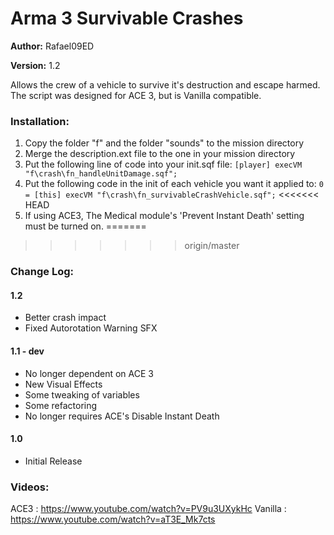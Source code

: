 # Arma 3 Survivable Crashes  

**Author:** Rafael09ED

**Version:** 1.2

Allows the crew of a vehicle to survive it's destruction and escape harmed. The script was designed for ACE 3, but is Vanilla compatible.

### Installation:

1. Copy the folder "f" and the folder "sounds" to the mission directory
2. Merge the description.ext file to the one in your mission directory
3. Put the following line of code into your init.sqf file: 
`
	[player] execVM "f\crash\fn_handleUnitDamage.sqf";
`
4. Put the following code in the init of each vehicle you want it applied to:
`
    0 = [this] execVM "f\crash\fn_survivableCrashVehicle.sqf";
`
<<<<<<< HEAD
5. If using ACE3, The Medical module's 'Prevent Instant Death' setting must be turned on. 
=======
>>>>>>> origin/master

### Change Log: 

#### 1.2
- Better crash impact
- Fixed Autorotation Warning SFX

#### 1.1 - dev
- No longer dependent on ACE 3
- New Visual Effects
- Some tweaking of variables
- Some refactoring
- No longer requires ACE's Disable Instant Death

#### 1.0
- Initial Release

### Videos:

ACE3 	: https://www.youtube.com/watch?v=PV9u3UXykHc
Vanilla	: https://www.youtube.com/watch?v=aT3E_Mk7cts
